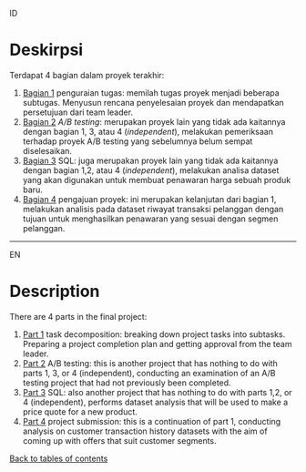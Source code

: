 ID
# Deskirpsi
Terdapat 4 bagian dalam proyek terakhir:
1. [Bagian 1](https://github.com/yusufsp7/Data_Analysis_Projects/tree/13_Final_Project/Part_1_Planning_ID) penguraian tugas: memilah tugas proyek menjadi beberapa subtugas. Menyusun rencana penyelesaian proyek dan mendapatkan persetujuan dari team leader.
2. [Bagian 2](https://github.com/yusufsp7/Data_Analysis_Projects/tree/13_Final_Project/Part_2_ABTesting) *A/B testing*: merupakan proyek lain yang tidak ada kaitannya dengan bagian 1, 3, atau 4 (*independent*), melakukan pemeriksaan terhadap proyek A/B testing yang sebelumnya belum sempat diselesaikan.
3. [Bagian 3](https://github.com/yusufsp7/Data_Analysis_Projects/tree/13_Final_Project/Part_3_SQL) SQL: juga merupakan proyek lain yang tidak ada kaitannya dengan bagian 1,2, atau 4 (*independent*), melakukan analisa dataset yang akan digunakan untuk membuat penawaran harga sebuah produk baru.
4. [Bagian 4](https://github.com/yusufsp7/Data_Analysis_Projects/tree/13_Final_Project/Part_4_Submission) pengajuan proyek: ini merupakan kelanjutan dari bagian 1, melakukan analisis pada dataset riwayat transaksi pelanggan dengan tujuan untuk menghasilkan penawaran yang sesuai dengan segmen pelanggan.

-----------------------------------------------
EN
# Description
There are 4 parts in the final project:
1. [Part 1](https://github.com/yusufsp7/Data_Analysis_Projects/tree/13_Final_Project/Part_1_Planning_EN) task decomposition: breaking down project tasks into subtasks. Preparing a project completion plan and getting approval from the team leader.
2. [Part 2](https://github.com/yusufsp7/Data_Analysis_Projects/tree/13_Final_Project/Part_2_ABTesting) A/B testing: this is another project that has nothing to do with parts 1, 3, or 4 (independent), conducting an examination of an A/B testing project that had not previously been completed.
3. [Part 3](https://github.com/yusufsp7/Data_Analysis_Projects/tree/13_Final_Project/Part_3_SQL) SQL: also another project that has nothing to do with parts 1,2, or 4 (independent), performs dataset analysis that will be used to make a price quote for a new product.
4. [Part 4](https://github.com/yusufsp7/Data_Analysis_Projects/tree/13_Final_Project/Part_4_Submission) project submission: this is a continuation of part 1, conducting analysis on customer transaction history datasets with the aim of coming up with offers that suit customer segments.

[Back to tables of contents](https://github.com/yusufsp7/Data_Analysis_Projects/tree/Tables_of_Contents)
